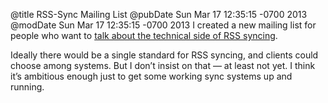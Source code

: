 @title RSS-Sync Mailing List
@pubDate Sun Mar 17 12:35:15 -0700 2013
@modDate Sun Mar 17 12:35:15 -0700 2013
I created a new mailing list for people who want to <a href="http://lists.ranchero.com/listinfo.cgi/rss-sync-ranchero.com">talk about the technical side of RSS syncing</a>.

Ideally there would be a single standard for RSS syncing, and clients could choose among systems. But I don’t insist on that — at least not yet. I think it’s ambitious enough just to get some working sync systems up and running.
